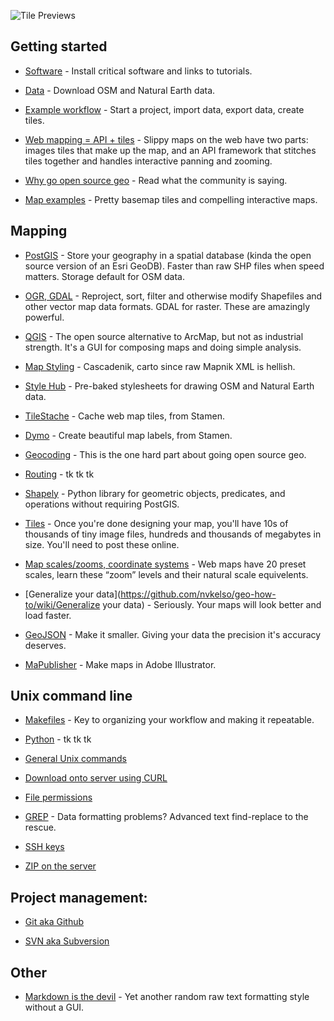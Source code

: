 ![Tile Previews](https://github.com/nvkelso/geo-how-to/raw/master/images/tile_providers_preview.png)

## Getting started

* [Software](https://github.com/nvkelso/geo-how-to/wiki/Getting-started:-SOFTWARE) - Install critical software and links to tutorials.

* [Data](https://github.com/nvkelso/geo-how-to/wiki/Getting-started:-DATA) - Download OSM and Natural Earth data.

* [Example workflow](https://github.com/nvkelso/geo-how-to/wiki/Getting-started:-WORKFLOW) - Start a project, import data, export data, create tiles.

* [Web mapping = API + tiles](https://github.com/nvkelso/geo-how-to/wiki/Getting-started:-OVERVIEW) - Slippy maps on the web have two parts: images tiles that make up the map, and an API framework that stitches tiles together and handles interactive panning and zooming.

* [Why go open source geo](https://github.com/nvkelso/geo-how-to/wiki/Why-go-open-source-geo) - Read what the community is saying.

* [Map examples](https://github.com/nvkelso/geo-how-to/wiki/Map-examples) - Pretty basemap tiles and compelling interactive maps.

## Mapping

* [PostGIS](https://github.com/nvkelso/geo-how-to/wiki/PostGIS) - Store your geography in a spatial database (kinda the open source version of an Esri GeoDB). Faster than raw SHP files when speed matters. Storage default for OSM data.

* [OGR, GDAL](https://github.com/nvkelso/geo-how-to/wiki/OGR-to-reproject,-modify-Shapefiles) - Reproject, sort, filter and otherwise modify Shapefiles and other vector map data formats. GDAL for raster. These are amazingly powerful.

* [QGIS](https://github.com/nvkelso/geo-how-to/wiki/QGIS) - The open source alternative to ArcMap, but not as industrial strength. It's a GUI for composing maps and doing simple analysis.

* [Map Styling](https://github.com/nvkelso/geo-how-to/wiki/Map-Styling-in-cascadenik,-carto) - Cascadenik, carto since raw Mapnik XML is hellish.

* [Style Hub](https://github.com/nvkelso/geo-how-to/wiki/Style-Hub) - Pre-baked stylesheets for drawing OSM and Natural Earth data.

* [TileStache](https://github.com/nvkelso/geo-how-to/wiki/TileStache) - Cache web map tiles, from Stamen.

* [Dymo](https://github.com/nvkelso/geo-how-to/wiki/Dymo) - Create beautiful map labels, from Stamen.

* [Geocoding](https://github.com/nvkelso/geo-how-to/wiki/Geocoding) - This is the one hard part about going open source geo.

* [Routing](https://github.com/nvkelso/geo-how-to/wiki/Routing) - tk tk tk

* [Shapely](https://github.com/nvkelso/geo-how-to/wiki/Shapely) - Python library for geometric objects, predicates, and operations without requiring PostGIS.

* [Tiles](https://github.com/nvkelso/geo-how-to/wiki/Tiles) - Once you're done designing your map, you'll have 10s of thousands of tiny image files, hundreds and thousands of megabytes in size. You'll need to post these online.

* [Map scales/zooms, coordinate systems](https://github.com/nvkelso/geo-how-to/wiki/Map-scales---zooms) - Web maps have 20 preset scales, learn these “zoom” levels and their natural scale equivelents.

* [Generalize your data](https://github.com/nvkelso/geo-how-to/wiki/Generalize your data) - Seriously. Your maps will look better and load faster.

* [GeoJSON](https://github.com/nvkelso/geo-how-to/wiki/GeoJSON) - Make it smaller. Giving your data the precision it's accuracy deserves.

* [MaPublisher](https://github.com/nvkelso/geo-how-to/wiki/MaPublisher) - Make maps in Adobe Illustrator.

## Unix command line

* [Makefiles](https://github.com/nvkelso/geo-how-to/wiki/Make-files) - Key to organizing your workflow and making it repeatable.

* [Python](https://github.com/nvkelso/geo-how-to/wiki/Python) - tk tk tk

* [General Unix commands](https://github.com/nvkelso/geo-how-to/wiki/Unix-commands)

* [Download onto server using CURL](https://github.com/nvkelso/geo-how-to/wiki/Download-onto-server-using-CURL)

* [File permissions](https://github.com/nvkelso/geo-how-to/wiki/File-permissions)

* [GREP](https://github.com/nvkelso/geo-how-to/wiki/GREP) - Data formatting problems? Advanced text find-replace to the rescue.

* [SSH keys](https://github.com/nvkelso/geo-how-to/wiki/SSH-keys)

* [ZIP on the server](https://github.com/nvkelso/geo-how-to/wiki/ZIP-on-the-server)

## Project management:

* [Git aka Github](https://github.com/nvkelso/geo-how-to/wiki/Github)

* [SVN aka Subversion](https://github.com/nvkelso/geo-how-to/wiki/SVN-aka-Subversion)

## Other

* [Markdown is the devil](https://github.com/nvkelso/geo-how-to/wiki/Markdown-is-evil) - Yet another random raw text formatting style without a GUI.
